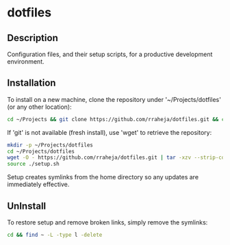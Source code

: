 dotfiles
========

Description
-----------

Configuration files, and their setup scripts, for a productive development environment.

Installation
------------
To install on a new machine, clone the repository under '~/Projects/dotfiles' (or any other location):

```bash
cd ~/Projects && git clone https://github.com/rraheja/dotfiles.git && cd dotfiles && source ./setup.sh
````

If 'git' is not available (fresh install), use 'wget' to retrieve the repository:

````bash
mkdir -p ~/Projects/dotfiles
cd ~/Projects/dotfiles
wget -O - https://github.com/rraheja/dotfiles.git | tar -xzv --strip-components 1
source ./setup.sh
````
Setup creates symlinks from the home directory so any updates are immediately effective.

UnInstall
---------

To restore setup and remove broken links, simply remove the symlinks:

```bash
cd && find ~ -L -type l -delete
```
